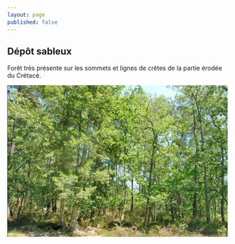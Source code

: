 ```yaml
---
layout: page
published: false
---
```


## Dépôt sableux

Forêt très présente sur les sommets et lignes de crêtes de la partie érodée du Crétacé.

![1_geographie__POP4.jpg](data/images/1/geographie/1_geographie__POP4.jpg)